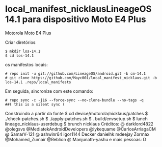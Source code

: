 # local_manifest_nicklausLineageOS 14.1 para dispositivo Moto E4 Plus
Motorola Moto E4 Plus

Criar diretórios

	$ mkdir los-14.1
	$ cd los-14.1
os manifestos locais:

	# repo init -u git://github.com/LineageOS/android.git -b cm-14.1
	# git clone https://github.com/Mayc001/local_manifest_nicklaus.git -b los-14.1 .repo/local_manifests
Em seguida, sincronize com este comando:

	# repo sync -c -j16 --force-sync --no-clone-bundle --no-tags -q      ##( this is a silent sync )
Construindo a partir da fonte
	$ cd device/motorola/nicklaus/patches
	$ ./check-patches.sh
	$ ./apply-patches.sh
	$ . build/envsetup.sh
	$ lunch lineage_nicklaus-userdebug
	$ brunch nicklaus
Créditos:
@ darklord4822
@olegsvs
@MediatekAndroidDevelopers
@iykequame
@CarlosArriagaCM
@ SamarV-121
@ ashwinr64
igor1144
Decker
danielhk
mdeejay
Zormax
@Mohamed_Zumair
@Reblion
@ Manjunath-yashu
e mais pessoas: D
